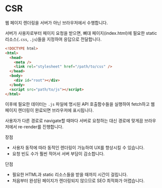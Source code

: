 # CSR

웹 페이지 렌더링을 서버가 아닌 브라우저에서 수행합니다.

서버가 사용자로부터 페이지 요청을 받으면, 뼈대 페이지(index.html)에 필요한 static 리소스(`.css`, `.js`)들을 지정하여 응답으로 전달합니다.

```html
<!DOCTYPE html>
<html>
  <head>
    <meta />
    <link rel="stylesheet" href="/path/to/css" />
  </head>
  <body>
    <div id="root"></div>
  </body>
  <script src="path/to/js"></script>
</html>
```

이후에 필요한 데이터는 `.js` 파일에 명시된 API 호출함수들을 실행하여 fetch하고 웹 페이지 렌더링이 완료되면 브라우저에 표시됩니다.

사용자가 다른 경로로 navigate할 때마다 서버로 요청하는 대신 경로에 맞게끔 브라우저에서 re-render를 진행합니다.

장점

- 사용자 동작에 따라 동적인 렌더링이 가능하여 UX를 향상시킬 수 있습니다.
- 요청 빈도 수가 훨씬 적어서 서버 부담이 감소합니다.

단점

- 필요한 HTML과 static 리소스들을 받을 때까지 시간이 걸립니다.
- 처음부터 완성된 페이지가 렌더링되지 않으므로 SEO 최적화가 어렵습니다.
